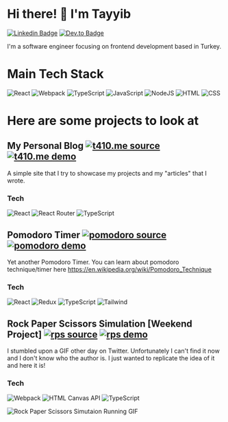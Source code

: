 # Hi there! 👋 I'm Tayyib
[![Linkedin Badge](https://img.shields.io/badge/mt410-black?style=for-the-badge&logo=Linkedin&logoColor=blue&link=https://www.linkedin.com/in/mt410/)](https://www.linkedin.com/in/mt410/) [![Dev.to Badge](https://img.shields.io/badge/t410-black?style=for-the-badge&logo=dev.to&logoColor=white&link=https://www.dev.to/t410/)](https://www.dev.to/t410)

I'm a software engineer focusing on frontend development based in Turkey.

# Main Tech Stack
![React](https://img.shields.io/badge/-react-black?logo=react&style=for-the-badge)
![Webpack](https://img.shields.io/badge/-webpack-black?logo=webpack&style=for-the-badge)
![TypeScript](https://img.shields.io/badge/-typescript-black?logo=typescript&style=for-the-badge)
![JavaScript](https://img.shields.io/badge/-javascript-black?logo=javascript&style=for-the-badge)
![NodeJS](https://img.shields.io/badge/-node.js-black?logo=node.js&style=for-the-badge)
![HTML](https://img.shields.io/badge/-html-black?logo=html5&style=for-the-badge)
![CSS](https://img.shields.io/badge/-css-black?logo=css3&style=for-the-badge)


# Here are some projects to look at
## My Personal Blog [![t410.me source](https://img.shields.io/badge/-source-red?style=flat&link=https://github.com/T410/t410.me)](https://github.com/T410/t410.me) [![t410.me demo](https://img.shields.io/badge/-demo-green?style=flat&link=https://t410.me/)](https://t410.me/)

A simple site that I try to showcase my projects and my "articles" that I wrote.

### Tech
![React](https://img.shields.io/badge/-react-black?logo=react&style=for-the-badge)
![React Router](https://img.shields.io/badge/-reactrouter-black?logo=react-router&style=for-the-badge)
![TypeScript](https://img.shields.io/badge/-typescript-black?logo=typescript&style=for-the-badge)

## Pomodoro Timer [![pomodoro source](https://img.shields.io/badge/-source-red?style=flat&link=https://github.com/T410/pomodoro)](https://github.com/T410/pomodoro) [![pomodoro demo](https://img.shields.io/badge/-demo-green?style=flat&link=https://pomodoro.t410.me/)](https://pomodoro.t410.me/)

Yet another Pomodoro Timer.
You can learn about pomodoro technique/timer here https://en.wikipedia.org/wiki/Pomodoro_Technique

### Tech
![React](https://img.shields.io/badge/-react-black?logo=react&style=for-the-badge)
![Redux](https://img.shields.io/badge/-redux-black?logo=redux&style=for-the-badge)
![TypeScript](https://img.shields.io/badge/-typescript-black?logo=typescript&style=for-the-badge)
![Tailwind](https://img.shields.io/badge/-tailwind-black?logo=tailwind-css&style=for-the-badge)

## Rock Paper Scissors Simulation [Weekend Project] [![rps source](https://img.shields.io/badge/-source-red?style=flat&link=https://github.com/T410/rock-paper-scissors)](https://github.com/T410/rock-paper-scissors) [![rps demo](https://img.shields.io/badge/-demo-green?style=flat&link=https://rps-t410.netlify.app/)](https://rps-t410.netlify.app/)

I stumbled upon a GIF other day on Twitter. Unfortunately I can't find it now and I don't know who the author is. I just wanted to replicate the idea of it and here it is!

### Tech
![Webpack](https://img.shields.io/badge/-webpack-black?logo=webpack&style=for-the-badge)
![HTML Canvas API](https://img.shields.io/badge/-html%20canvas%20API-black?logo=html5&style=for-the-badge)
![TypeScript](https://img.shields.io/badge/-typescript-black?logo=typescript&style=for-the-badge)

![Rock Paper Scissors Simutaion Running GIF](https://user-images.githubusercontent.com/8334449/144915888-c0ec6bcb-7811-4d61-9bd4-c9dffdaeaf9c.gif)
